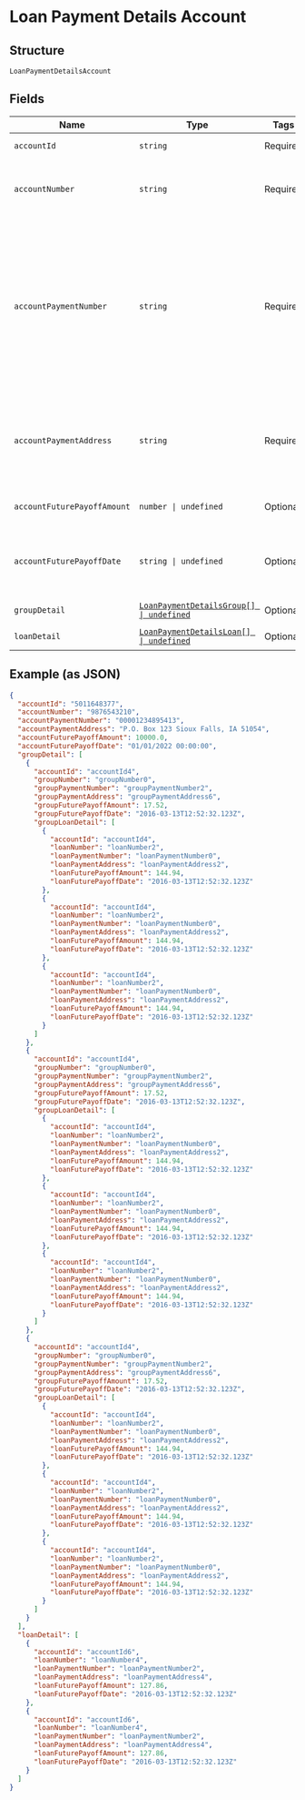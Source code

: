 
# Loan Payment Details Account

## Structure

`LoanPaymentDetailsAccount`

## Fields

| Name | Type | Tags | Description |
|  --- | --- | --- | --- |
| `accountId` | `string` | Required | A Finicity account ID |
| `accountNumber` | `string` | Required | Institution's ID of the Student Loan Account |
| `accountPaymentNumber` | `string` | Required | The payment number given by the institution. This number is typically for manual payments. This is not an ACH payment number. |
| `accountPaymentAddress` | `string` | Required | The payment address to which send manual payments should be sent |
| `accountFuturePayoffAmount` | `number \| undefined` | Optional | The payoff amount for the account |
| `accountFuturePayoffDate` | `string \| undefined` | Optional | The date to which the "Future Payoff Amount" applies |
| `groupDetail` | [`LoanPaymentDetailsGroup[] \| undefined`](../../doc/models/loan-payment-details-group.md) | Optional | Group details |
| `loanDetail` | [`LoanPaymentDetailsLoan[] \| undefined`](../../doc/models/loan-payment-details-loan.md) | Optional | Loan details |

## Example (as JSON)

```json
{
  "accountId": "5011648377",
  "accountNumber": "9876543210",
  "accountPaymentNumber": "00001234895413",
  "accountPaymentAddress": "P.O. Box 123 Sioux Falls, IA 51054",
  "accountFuturePayoffAmount": 10000.0,
  "accountFuturePayoffDate": "01/01/2022 00:00:00",
  "groupDetail": [
    {
      "accountId": "accountId4",
      "groupNumber": "groupNumber0",
      "groupPaymentNumber": "groupPaymentNumber2",
      "groupPaymentAddress": "groupPaymentAddress6",
      "groupFuturePayoffAmount": 17.52,
      "groupFuturePayoffDate": "2016-03-13T12:52:32.123Z",
      "groupLoanDetail": [
        {
          "accountId": "accountId4",
          "loanNumber": "loanNumber2",
          "loanPaymentNumber": "loanPaymentNumber0",
          "loanPaymentAddress": "loanPaymentAddress2",
          "loanFuturePayoffAmount": 144.94,
          "loanFuturePayoffDate": "2016-03-13T12:52:32.123Z"
        },
        {
          "accountId": "accountId4",
          "loanNumber": "loanNumber2",
          "loanPaymentNumber": "loanPaymentNumber0",
          "loanPaymentAddress": "loanPaymentAddress2",
          "loanFuturePayoffAmount": 144.94,
          "loanFuturePayoffDate": "2016-03-13T12:52:32.123Z"
        },
        {
          "accountId": "accountId4",
          "loanNumber": "loanNumber2",
          "loanPaymentNumber": "loanPaymentNumber0",
          "loanPaymentAddress": "loanPaymentAddress2",
          "loanFuturePayoffAmount": 144.94,
          "loanFuturePayoffDate": "2016-03-13T12:52:32.123Z"
        }
      ]
    },
    {
      "accountId": "accountId4",
      "groupNumber": "groupNumber0",
      "groupPaymentNumber": "groupPaymentNumber2",
      "groupPaymentAddress": "groupPaymentAddress6",
      "groupFuturePayoffAmount": 17.52,
      "groupFuturePayoffDate": "2016-03-13T12:52:32.123Z",
      "groupLoanDetail": [
        {
          "accountId": "accountId4",
          "loanNumber": "loanNumber2",
          "loanPaymentNumber": "loanPaymentNumber0",
          "loanPaymentAddress": "loanPaymentAddress2",
          "loanFuturePayoffAmount": 144.94,
          "loanFuturePayoffDate": "2016-03-13T12:52:32.123Z"
        },
        {
          "accountId": "accountId4",
          "loanNumber": "loanNumber2",
          "loanPaymentNumber": "loanPaymentNumber0",
          "loanPaymentAddress": "loanPaymentAddress2",
          "loanFuturePayoffAmount": 144.94,
          "loanFuturePayoffDate": "2016-03-13T12:52:32.123Z"
        },
        {
          "accountId": "accountId4",
          "loanNumber": "loanNumber2",
          "loanPaymentNumber": "loanPaymentNumber0",
          "loanPaymentAddress": "loanPaymentAddress2",
          "loanFuturePayoffAmount": 144.94,
          "loanFuturePayoffDate": "2016-03-13T12:52:32.123Z"
        }
      ]
    },
    {
      "accountId": "accountId4",
      "groupNumber": "groupNumber0",
      "groupPaymentNumber": "groupPaymentNumber2",
      "groupPaymentAddress": "groupPaymentAddress6",
      "groupFuturePayoffAmount": 17.52,
      "groupFuturePayoffDate": "2016-03-13T12:52:32.123Z",
      "groupLoanDetail": [
        {
          "accountId": "accountId4",
          "loanNumber": "loanNumber2",
          "loanPaymentNumber": "loanPaymentNumber0",
          "loanPaymentAddress": "loanPaymentAddress2",
          "loanFuturePayoffAmount": 144.94,
          "loanFuturePayoffDate": "2016-03-13T12:52:32.123Z"
        },
        {
          "accountId": "accountId4",
          "loanNumber": "loanNumber2",
          "loanPaymentNumber": "loanPaymentNumber0",
          "loanPaymentAddress": "loanPaymentAddress2",
          "loanFuturePayoffAmount": 144.94,
          "loanFuturePayoffDate": "2016-03-13T12:52:32.123Z"
        },
        {
          "accountId": "accountId4",
          "loanNumber": "loanNumber2",
          "loanPaymentNumber": "loanPaymentNumber0",
          "loanPaymentAddress": "loanPaymentAddress2",
          "loanFuturePayoffAmount": 144.94,
          "loanFuturePayoffDate": "2016-03-13T12:52:32.123Z"
        }
      ]
    }
  ],
  "loanDetail": [
    {
      "accountId": "accountId6",
      "loanNumber": "loanNumber4",
      "loanPaymentNumber": "loanPaymentNumber2",
      "loanPaymentAddress": "loanPaymentAddress4",
      "loanFuturePayoffAmount": 127.86,
      "loanFuturePayoffDate": "2016-03-13T12:52:32.123Z"
    },
    {
      "accountId": "accountId6",
      "loanNumber": "loanNumber4",
      "loanPaymentNumber": "loanPaymentNumber2",
      "loanPaymentAddress": "loanPaymentAddress4",
      "loanFuturePayoffAmount": 127.86,
      "loanFuturePayoffDate": "2016-03-13T12:52:32.123Z"
    }
  ]
}
```

